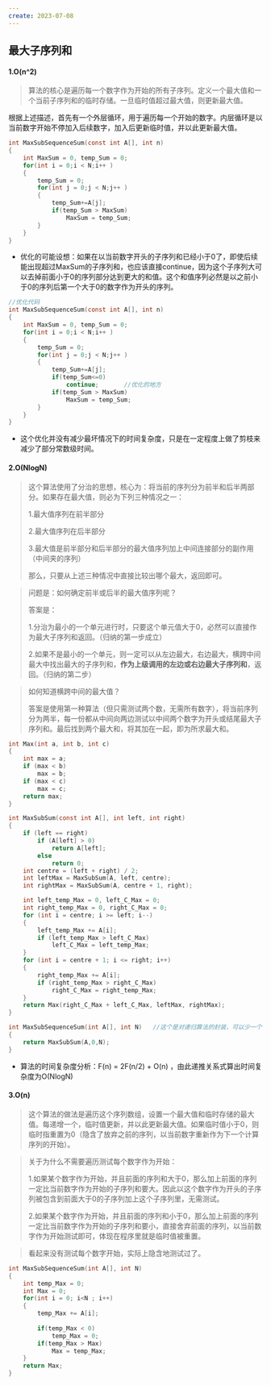 ```yaml
---
create: 2023-07-08
---
```

## 最大子序列和

#### 1.O(n^2)

> 算法的核心是遍历每一个数字作为开始的所有子序列。定义一个最大值和一个当前子序列和的临时存储。一旦临时值超过最大值，则更新最大值。

根据上述描述，首先有一个外层循环，用于遍历每一个开始的数字。内层循环是以当前数字开始不停加入后续数字，加入后更新临时值，并以此更新最大值。

```C
int MaxSubSequenceSum(const int A[], int n)
{
    int MaxSum = 0, temp_Sum = 0;
    for(int i = 0;i < N;i++ )
    {
        temp_Sum = 0;
        for(int j = 0;j < N;j++ )
        {
            temp_Sum+=A[j];
            if(temp_Sum > MaxSum)
                MaxSum = temp_Sum;
        }
    }
}
```

* 优化的可能设想：如果在以当前数字开头的子序列和已经小于0了，即使后续能出现超过MaxSum的子序列和，也应该直接continue，因为这个子序列大可以去掉前面小于0的序列部分达到更大的和值。这个和值序列必然是以之前小于0的序列后第一个大于0的数字作为开头的序列。

```C
//优化代码
int MaxSubSequenceSum(const int A[], int n)
{
    int MaxSum = 0, temp_Sum = 0;
    for(int i = 0;i < N;i++ )
    {
        temp_Sum = 0;
        for(int j = 0;j < N;j++ )
        {
            temp_Sum+=A[j];
            if(temp_Sum<=0)
                continue;		//优化的地方
            if(temp_Sum > MaxSum)
                MaxSum = temp_Sum;
        }
    }
}
```

* 这个优化并没有减少最坏情况下的时间复杂度，只是在一定程度上做了剪枝来减少了部分常数级时间。

#### 2.O(NlogN)

> 这个算法使用了分治的思想，核心为：将当前的序列分为前半和后半两部分。如果存在最大值，则必为下列三种情况之一：
>
> 1.最大值序列在前半部分
>
> 2.最大值序列在后半部分
>
> 3.最大值是前半部分和后半部分的最大值序列加上中间连接部分的副作用（中间夹的序列）
>
> 那么，只要从上述三种情况中直接比较出哪个最大，返回即可。

> 问题是：如何确定前半或后半的最大值序列呢？
>
> 答案是：
>
> 1.分治为最小的一个单元进行时，只要这个单元值大于0，必然可以直接作为最大子序列和返回。（归纳的第一步成立）
>
> 2.如果不是最小的一个单元，则一定可以从左边最大，右边最大，横跨中间最大中找出最大的子序列和，**作为上级调用的左边或右边最大子序列和**，返回。（归纳的第二步）

> 如何知道横跨中间的最大值？
>
> 答案是使用第一种算法（但只需测试两个数，无需所有数字），将当前序列分为两半，每一份都从中间向两边测试以中间两个数字为开头或结尾最大子序列和。最后找到两个最大和，将其加在一起，即为所求最大和。

```C
int Max(int a, int b, int c)
{
    int max = a;
    if (max < b)
        max = b;
    if (max < c)
        max = c;
    return max;
}

int MaxSubSum(const int A[], int left, int right)
{
    if (left == right)
        if (A[left] > 0)
            return A[left];
        else
            return 0;
    int centre = (left + right) / 2;
    int leftMax = MaxSubSum(A, left, centre);
    int rightMax = MaxSubSum(A, centre + 1, right);

    int left_temp_Max = 0, left_C_Max = 0;
    int right_temp_Max = 0, right_C_Max = 0;
    for (int i = centre; i >= left; i--)
    {
        left_temp_Max += A[i];
        if (left_temp_Max > left_C_Max)
            left_C_Max = left_temp_Max;
    }
    for (int i = centre + 1; i <= right; i++)
    {
        right_temp_Max += A[i];
        if (right_temp_Max > right_C_Max)
            right_C_Max = right_temp_Max;
    }
    return Max(right_C_Max + left_C_Max, leftMax, rightMax);
}

int MaxSubSequenceSum(int A[], int N)	//这个是对递归算法的封装，可以少一个参数0
{
    return MaxSubSum(A,0,N);
}
```

* 算法的时间复杂度分析：F(n) = 2F(n/2) + O(n) ，由此递推关系式算出时间复杂度为O(NlogN)

#### 3.O(n)

> 这个算法的做法是遍历这个序列数组，设置一个最大值和临时存储的最大值。每递增一个，临时值更新，并以此更新最大值。如果临时值小于0，则临时指重置为0（隐含了放弃之前的序列，以当前数字重新作为下一个计算序列的开始）。

> 关于为什么不需要遍历测试每个数字作为开始：
>
> 1.如果某个数字作为开始，并且前面的序列和大于0，那么加上前面的序列一定比当前数字作为开始的子序列和要大。因此以这个数字作为开头的子序列被包含到前面大于0的子序列加上这个子序列里，无需测试。
>
> 2.如果某个数字作为开始，并且前面的序列和小于0，那么加上前面的序列一定比当前数字作为开始的子序列和要小，直接舍弃前面的序列，以当前数字作为开始测试即可，体现在程序里就是临时值被重置。

> 看起来没有测试每个数字开始，实际上隐含地测试过了。

```C
int MaxSubSequenceSum(int A[], int N)
{
    int temp_Max = 0;
    int Max = 0;
    for(int i = 0; i<N ; i++)
    {
        temp_Max += A[i];
        
        if(temp_Max < 0)
            temp_Max = 0;
        if(temp_Max > Max)
            Max = temp_Max;
    }
    return Max;
}
```

